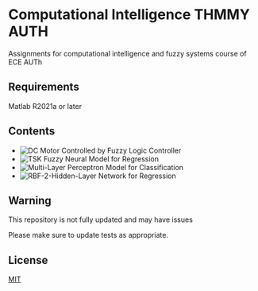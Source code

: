 # Computational Intelligence THMMY AUTH
Assignments for computational intelligence and fuzzy systems course of ECE AUTh


## Requirements 
Matlab R2021a or later
## Contents
* ![DC Motor Controlled by Fuzzy Logic Controller](https://github.com/ArtoriasAbyssslayer/Computational_Inteligence/tree/master/FuzzyLogicController)
* ![TSK Fuzzy Neural Model for Regression](https://github.com/ArtoriasAbyssslayer/Computational_Inteligence/TSK-Regression)
* ![Multi-Layer Perceptron Model for Classification](https://github.com/ArtoriasAbyssslayer/Computational_Inteligence/MultilayerPerceptronClassification)
* ![RBF-2-Hidden-Layer Network for Regression](https://github.com/ArtoriasAbyssslayer/Computational_Inteligence/RBF_regression)

## Warning
This repository is not fully updated and may have issues

Please make sure to update tests as appropriate.

## License
[MIT](https://choosealicense.com/licenses/mit/)
